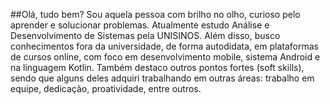 ##Olá, tudo bem? 
Sou aquela pessoa com brilho no olho, curioso pelo aprender e solucionar problemas.
Atualmente estudo Análise e Desenvolvimento de Sistemas pela UNISINOS. Além disso, busco conhecimentos fora da universidade, de forma autodidata, em plataformas de cursos online, com foco em desenvolvimento mobile, sistema Android e na linguagem Kotlin.
Também destaco outros pontos fortes (soft skills), sendo que alguns deles adquiri trabalhando em outras áreas: trabalho em equipe, dedicação, proatividade, entre outros. 

